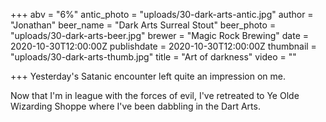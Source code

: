 +++
abv = "6%"
antic_photo = "uploads/30-dark-arts-antic.jpg"
author = "Jonathan"
beer_name = "Dark Arts Surreal Stout"
beer_photo = "uploads/30-dark-arts-beer.jpg"
brewer = "Magic Rock Brewing"
date = 2020-10-30T12:00:00Z
publishdate = 2020-10-30T12:00:00Z
thumbnail = "uploads/30-dark-arts-thumb.jpg"
title = "Art of darkness"
video = ""

+++
Yesterday's Satanic encounter left quite an impression on me. 

Now that I'm in league with the forces of evil, I've retreated to Ye Olde Wizarding Shoppe where I've been dabbling in the Dart Arts.